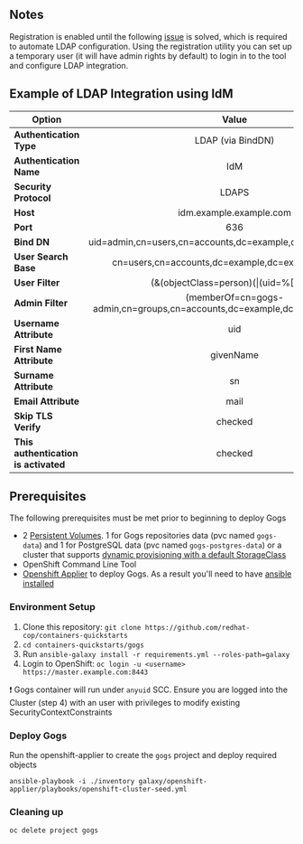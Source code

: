 ## Notes

Registration is enabled until the following [issue](https://github.com/gogits/gogs/issues/3142) is solved, which is required to automate LDAP configuration. Using the registration utility you can set up a temporary user (it will have admin rights by default) to login in to the tool and configure LDAP integration.


## Example of LDAP Integration using IdM

| **Option**   |      **Value**    |  
|----------|:-------------:|
| **Authentication Type** |  LDAP (via BindDN) |
| **Authentication Name** |  IdM |
| **Security Protocol** | LDAPS |
| **Host** | idm.example.example.com |
| **Port** | 636 |
| **Bind DN** | uid=admin,cn=users,cn=accounts,dc=example,dc=example,dc=com |
| **User Search Base** | cn=users,cn=accounts,dc=example,dc=example,dc=com |
| **User Filter** | (&(objectClass=person)(\|(uid=%[1]s))) |
| **Admin Filter** | (memberOf=cn=gogs-admin,cn=groups,cn=accounts,dc=example,dc=example,dc=com) |
| **Username Attribute** | uid |
| **First Name Attribute** | givenName |
| **Surname Attribute** | sn |
| **Email Attribute** | mail |
| **Skip TLS Verify** | checked |
| **This authentication is activated** | checked |

## Prerequisites

The following prerequisites must be met prior to beginning to deploy Gogs

* 2 [Persistent Volumes](https://docs.openshift.com/container-platform/latest/architecture/additional_concepts/storage.html). 1 for Gogs repositories data (pvc named `gogs-data`) and 1 for PostgreSQL data (pvc named `gogs-postgres-data`) or a cluster that supports [dynamic provisioning with a default StorageClass](https://docs.openshift.com/container-platform/latest/install_config/storage_examples/storage_classes_dynamic_provisioning.html)
* OpenShift Command Line Tool
* [Openshift Applier](https://github.com/redhat-cop/openshift-applier/) to deploy Gogs. As a result you'll need to have [ansible installed](http://docs.ansible.com/ansible/latest/intro_installation.html)


### Environment Setup

1. Clone this repository: `git clone https://github.com/redhat-cop/containers-quickstarts`
2. `cd containers-quickstarts/gogs`
3. Run `ansible-galaxy install -r requirements.yml --roles-path=galaxy`
4. Login to OpenShift: `oc login -u <username> https://master.example.com:8443`

:heavy_exclamation_mark: Gogs container will run under `anyuid` SCC. Ensure you are logged into the Cluster (step 4) with an user with privileges to modify existing SecurityContextConstraints

### Deploy Gogs

Run the openshift-applier to create the `gogs` project and deploy required objects
```
ansible-playbook -i ./inventory galaxy/openshift-applier/playbooks/openshift-cluster-seed.yml
```

### Cleaning up

```
oc delete project gogs
```

